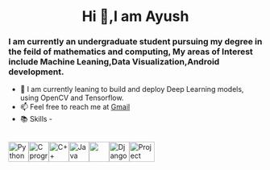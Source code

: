 <h1 align='center'>Hi 👋,I am Ayush</h1>
<h3 align='left'>I am currently an undergraduate student pursuing my degree in the feild of mathematics and computing, My areas of Interest include Machine Leaning,Data Visualization,Android development. </h3>

* 🌱 I am currently leaning to build and deploy Deep Learning models, using OpenCV and Tensorflow.
* 📫 Feel free to reach me at [ Gmail ](ayush.singh.2k2@gmail.com)
* 📚 Skills - 
<br>
<img src='https://devicons.github.io/devicon/devicon.git/icons/python/python-original.svg' alt='Python' height=40 width=40><img src='https://devicons.github.io/devicon/devicon.git/icons/c/c-original.svg' alt='C programming Language' height=40 width=40><img src='https://devicons.github.io/devicon/devicon.git/icons/cplusplus/cplusplus-original.svg' alt='C++' height=40 width=40><img src='https://devicons.github.io/devicon/devicon.git/icons/java/java-original-wordmark.svg' alt='Java' height=40 width=40><img src='https://developer.android.com/studio/images/studio-icon-preview.svg',alt='Android Studio' height=40 width=40><img src='https://devicons.github.io/devicon/devicon.git/icons/django/django-plain.svg' alt='Django' height=40 width=40><img src='https://jupyter.org/assets/nav_logo.svg' alt='Project Jupyter' height=40 width=50>
